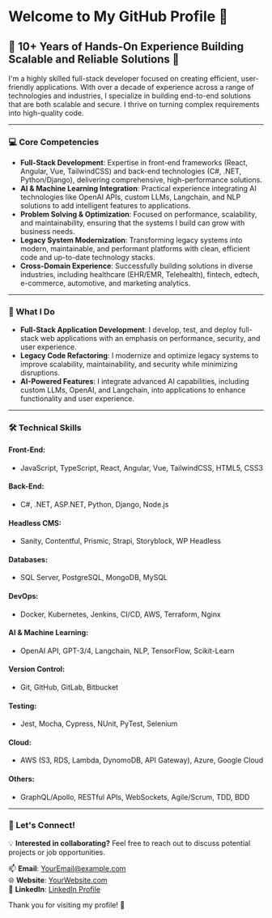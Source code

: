 # Welcome to My GitHub Profile 👋

## 🥇 10+ Years of Hands-On Experience Building Scalable and Reliable Solutions 🥇

I'm a highly skilled full-stack developer focused on creating efficient, user-friendly applications. With over a decade of experience across a range of technologies and industries, I specialize in building end-to-end solutions that are both scalable and secure. I thrive on turning complex requirements into high-quality code.

---

### 💻 Core Competencies

- **Full-Stack Development**: Expertise in front-end frameworks (React, Angular, Vue, TailwindCSS) and back-end technologies (C#, .NET, Python/Django), delivering comprehensive, high-performance solutions.
- **AI & Machine Learning Integration**: Practical experience integrating AI technologies like OpenAI APIs, custom LLMs, Langchain, and NLP solutions to add intelligent features to applications.
- **Problem Solving & Optimization**: Focused on performance, scalability, and maintainability, ensuring that the systems I build can grow with business needs.
- **Legacy System Modernization**: Transforming legacy systems into modern, maintainable, and performant platforms with clean, efficient code and up-to-date technology stacks.
- **Cross-Domain Experience**: Successfully building solutions in diverse industries, including healthcare (EHR/EMR, Telehealth), fintech, edtech, e-commerce, automotive, and marketing analytics.

---

### 🚀 What I Do

- **Full-Stack Application Development**: I develop, test, and deploy full-stack web applications with an emphasis on performance, security, and user experience.
- **Legacy Code Refactoring**: I modernize and optimize legacy systems to improve scalability, maintainability, and security while minimizing disruptions.
- **AI-Powered Features**: I integrate advanced AI capabilities, including custom LLMs, OpenAI, and Langchain, into applications to enhance functionality and user experience.

---

### 🛠️ Technical Skills

#### Front-End:
- JavaScript, TypeScript, React, Angular, Vue, TailwindCSS, HTML5, CSS3

#### Back-End:
- C#, .NET, ASP.NET, Python, Django, Node.js

#### Headless CMS:
- Sanity, Contentful, Prismic, Strapi, Storyblock, WP Headless

#### Databases:
- SQL Server, PostgreSQL, MongoDB, MySQL

#### DevOps:
- Docker, Kubernetes, Jenkins, CI/CD, AWS, Terraform, Nginx

#### AI & Machine Learning:
- OpenAI API, GPT-3/4, Langchain, NLP, TensorFlow, Scikit-Learn

#### Version Control:
- Git, GitHub, GitLab, Bitbucket

#### Testing:
- Jest, Mocha, Cypress, NUnit, PyTest, Selenium

#### Cloud:
- AWS (S3, RDS, Lambda, DynomoDB, API Gateway), Azure, Google Cloud

#### Others:
- GraphQL/Apollo, RESTful APIs, WebSockets, Agile/Scrum, TDD, BDD

---

### 🌟 Let's Connect!

💡 **Interested in collaborating?** Feel free to reach out to discuss potential projects or job opportunities.

📫 **Email**: [YourEmail@example.com](mailto:YourEmail@example.com)  
🌐 **Website**: [YourWebsite.com](https://YourWebsite.com)  
🔗 **LinkedIn**: [LinkedIn Profile](https://linkedin.com/in/YourProfile)  

Thank you for visiting my profile! 🌟
